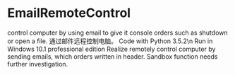 # EmailRemoteControl
control computer by using email to give it console orders such as shutdown or open a file. 通过邮件远程控制电脑。
Code with Python 3.5.2\n
Run in Windows 10.1 professional edition
Realize remotely control computer by sending emails, which orders written in header. 
Sandbox function needs further investigation.
